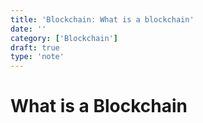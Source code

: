 ```yaml
---
title: 'Blockchain: What is a blockchain'
date: ''
category: ['Blockchain']
draft: true
type: 'note'
---
```


# What is a Blockchain
